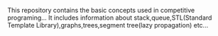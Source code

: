 This repository contains the basic concepts used in competitive programing...
It includes information about stack,queue,STL(Standard Template Library),graphs,trees,segment tree(lazy propagation) etc... 
